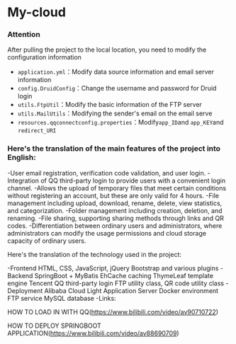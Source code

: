 # My-cloud

### Attention
After pulling the project to the local location, you need to modify the configuration information

- `application.yml`：Modify data source information and email server information
- `config.DruidConfig`：Change the username and password for Druid login
- `utils.FtpUtil`：Modify the basic information of the FTP server
- `utils.MailUtils`：Modifying the sender's email on the email serve
- `resources.qqconnectconfig.properties`：Modify`app_ID`and `app_KEY`and `redirect_URI`

### Here's the translation of the main features of the project into English:

-User email registration, verification code validation, and user login.
-Integration of QQ third-party login to provide users with a convenient login channel.
-Allows the upload of temporary files that meet certain conditions without registering an account, but these are only valid for 4 hours.
-File management including upload, download, rename, delete, view statistics, and categorization.
-Folder management including creation, deletion, and renaming.
-File sharing, supporting sharing methods through links and QR codes.
-Differentiation between ordinary users and administrators, where administrators can modify the usage permissions and cloud storage capacity of ordinary users.

Here's the translation of the technology used in the project:

-Frontend
  HTML, CSS, JavaScript, jQuery
  Bootstrap and various plugins
-Backend
SpringBoot + MyBatis
  EhCache caching
  ThymeLeaf template engine
  Tencent QQ third-party login
  FTP utility class, QR code utility class
-Deployment
  Alibaba Cloud Light Application Server
  Docker environment
  FTP service
  MySQL database
-Links:


HOW TO LOAD IN WITH QQ(https://www.bilibili.com/video/av90710722)


HOW TO DEPLOY SPRINGBOOT APPLICATION(https://www.bilibili.com/video/av88690709)



